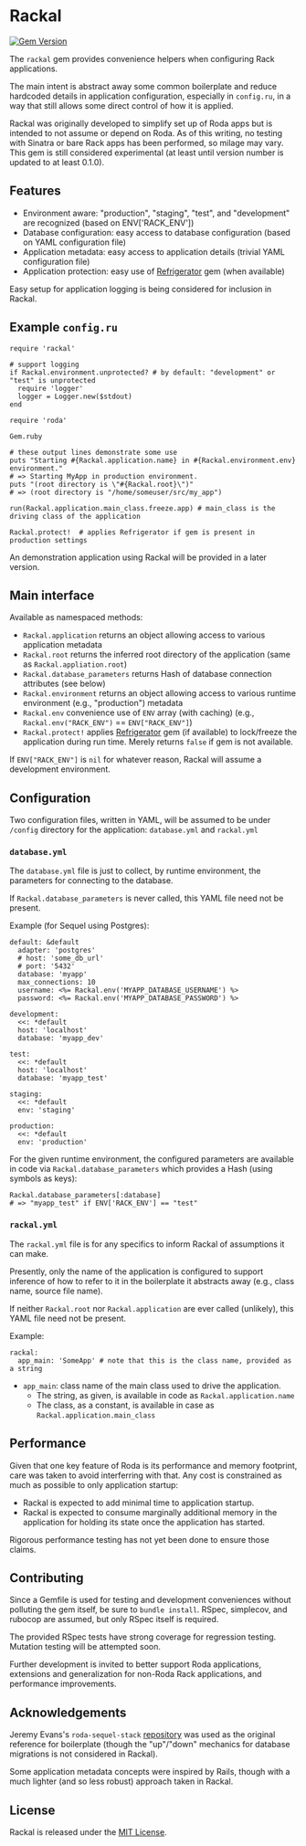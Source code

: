 # Rackal

[![Gem Version](https://badge.fury.io/rb/rackal.svg)](https://badge.fury.io/rb/rackal)

The `rackal` gem provides convenience helpers when configuring Rack applications.

The main intent is abstract away some common boilerplate and reduce hardcoded details in
application configuration, especially in `config.ru`, in a way that still allows some
direct control of how it is applied.

Rackal was originally developed to simplify set up of Roda apps but is intended to not
assume or depend on Roda. As of this writing, no testing with Sinatra or bare Rack apps has
been performed, so milage may vary. This gem is still considered experimental (at least
until version number is updated to at least 0.1.0).

## Features
* Environment aware: "production", "staging", "test", and "development" are recognized (based on ENV['RACK_ENV'])
* Database configuration: easy access to database configuration (based on YAML configuration file)
* Application metadata: easy access to application details (trivial YAML configuration file)
* Application protection: easy use of [Refrigerator](https://github.com/jeremyevans/ruby-refrigerator) gem (when available)

Easy setup for application logging is being considered for inclusion in Rackal.

## Example `config.ru`
```
require 'rackal'

# support logging
if Rackal.environment.unprotected? # by default: "development" or "test" is unprotected
  require 'logger'
  logger = Logger.new($stdout)
end

require 'roda'

Gem.ruby

# these output lines demonstrate some use
puts "Starting #{Rackal.application.name} in #{Rackal.environment.env} environment."
# => Starting MyApp in production environment.
puts "(root directory is \"#{Rackal.root}\")"
# => (root directory is "/home/someuser/src/my_app")

run(Rackal.application.main_class.freeze.app) # main_class is the driving class of the application

Rackal.protect!  # applies Refrigerator if gem is present in production settings
```

An demonstration application using Rackal will be provided in a later version.

## Main interface
Available as namespaced methods:

* `Rackal.application` returns an object allowing access to various application metadata
* `Rackal.root` returns the inferred root directory of the application (same as `Rackal.appliation.root`)
* `Rackal.database_parameters` returns Hash of database connection attributes (see below)
* `Rackal.environment` returns an object allowing access to various runtime environment (e.g., "production") metadata
* `Rackal.env` convenience use of `ENV` array (with caching) (e.g., `Rackal.env("RACK_ENV")` == `ENV["RACK_ENV"]`)
* `Rackal.protect!` applies [Refrigerator](https://github.com/jeremyevans/ruby-refrigerator) gem (if available) to lock/freeze the application during run time. Merely returns `false` if gem is not available.

If `ENV["RACK_ENV"]` is `nil` for whatever reason, Rackal will assume a development environment.

## Configuration
Two configuration files, written in YAML, will be assumed to be under `/config` directory for
the application: `database.yml` and `rackal.yml`

### `database.yml`

The `database.yml` file is just to collect, by runtime environment, the parameters for
connecting to the database.

If `Rackal.database_parameters` is never called, this YAML file need not be present.

Example (for Sequel using Postgres):
```
default: &default
  adapter: 'postgres'
  # host: 'some_db_url'
  # port: '5432'
  database: 'myapp'
  max_connections: 10
  username: <%= Rackal.env('MYAPP_DATABASE_USERNAME') %>
  password: <%= Rackal.env('MYAPP_DATABASE_PASSWORD') %>

development:
  <<: *default
  host: 'localhost'
  database: 'myapp_dev'

test:
  <<: *default
  host: 'localhost'
  database: 'myapp_test'

staging:
  <<: *default
  env: 'staging'

production:
  <<: *default
  env: 'production'
```

For the given runtime environment, the configured parameters are available in code via
`Rackal.database_parameters` which provides a Hash (using symbols as keys):
```
Rackal.database_parameters[:database]
# => "myapp_test" if ENV['RACK_ENV'] == "test"
```

### `rackal.yml`

The `rackal.yml` file is for any specifics to inform Rackal of assumptions it can make.

Presently, only the name of the application is configured to support inference of how
to refer to it in the boilerplate it abstracts away (e.g., class name, source file name).

If neither `Rackal.root` nor `Rackal.application` are ever called (unlikely), this YAML file
need not be present.

Example:
```
rackal:
  app_main: 'SomeApp' # note that this is the class name, provided as a string
```

* `app_main`: class name of the main class used to drive the application.
  * The string, as given, is available in code as `Rackal.application.name`
  * The class, as a constant, is available in case as `Rackal.application.main_class`

## Performance
Given that one key feature of Roda is its performance and memory footprint, care was taken
to avoid interferring with that. Any cost is constrained as much as possible to only
application startup:
* Rackal is expected to add minimal time to application startup.
* Rackal is expected to consume marginally additional memory in the application for holding its
state once the application has started.

Rigorous performance testing has not yet been done to ensure those claims.

## Contributing
Since a Gemfile is used for testing and development conveniences without polluting the
gem itself, be sure to `bundle install`.  RSpec, simplecov, and rubocop are assumed, but
only RSpec itself is required.

The provided RSpec tests have strong coverage for regression testing. Mutation testing
will be attempted soon.

Further development is invited to better support Roda applications, extensions and
generalization for non-Roda Rack applications, and performance improvements.

## Acknowledgements
Jeremy Evans's `roda-sequel-stack` [repository](https://github.com/jeremyevans/roda-sequel-stack)
was used as the original reference for boilerplate (though the "up"/"down" mechanics for
database migrations is not considered in Rackal).

Some application metadata concepts were inspired by Rails, though with a much lighter
(and so less robust) approach taken in Rackal.

## License
Rackal is released under the [MIT License](https://opensource.org/licenses/MIT).
